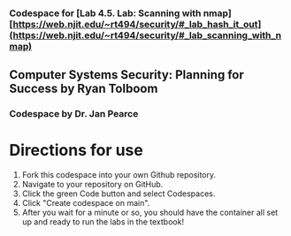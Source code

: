 ### Codespace for [Lab 4.5. Lab: Scanning with nmap][https://web.njit.edu/~rt494/security/#_lab_hash_it_out](https://web.njit.edu/~rt494/security/#_lab_scanning_with_nmap)

## Computer Systems Security: Planning for Success by Ryan Tolboom

### Codespace by Dr. Jan Pearce

# Directions for use

1. Fork this codespace into your own Github repository.
2. Navigate to your repository on GitHub.
3. Click the green Code button and select Codespaces.
4. Click "Create codespace on main".
5. After you wait for a minute or so, you should have the container all set up and ready to run the labs in the textbook!
